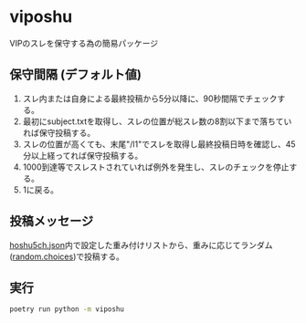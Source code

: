 # viposhu

VIPのスレを保守する為の簡易パッケージ

## 保守間隔 (デフォルト値)

1. スレ内または自身による最終投稿から5分以降に、90秒間隔でチェックする。
2. 最初にsubject.txtを取得し、スレの位置が総スレ数の8割以下まで落ちていれば保守投稿する。
3. スレの位置が高くても、末尾"/l1"でスレを取得し最終投稿日時を確認し、45分以上経ってれば保守投稿する。
4. 1000到達等でスレストされていれば例外を発生し、スレのチェックを停止する。
5. 1に戻る。

## 投稿メッセージ

[hoshu5ch.json](hoshu5ch.json)内で設定した重み付けリストから、重みに応じてランダム([random.choices](https://docs.python.org/ja/3.10/library/random.html#random.choices))で投稿する。

## 実行

```bash
poetry run python -m viposhu
```
